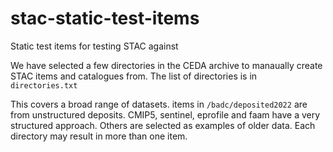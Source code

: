 # stac-static-test-items
Static test items for testing STAC against


We have selected a few directories in the CEDA archive to manaually create STAC items and catalogues from. 
The list of directories is in `directories.txt`

This covers a broad range of datasets. items in `/badc/deposited2022` are from unstructured deposits. CMIP5, sentinel, eprofile and faam 
have a very structured approach. Others are selected as examples of older data. Each directory may result in more than one item. 



